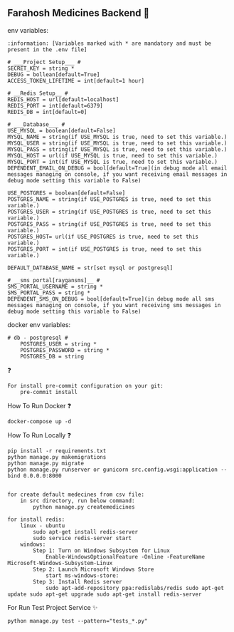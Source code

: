 ## Farahosh Medicines Backend :rocket:

env variables:

    :information: [Variables marked with * are mandatory and must be present in the .env file]

    # ___Project Setup___ #
    SECRET_KEY = string *
    DEBUG = bollean[default=True]
    ACCESS_TOKEN_LIFETIME = int[default=1 hour]

    # __Redis Setup__ #
    REDIS_HOST = url[default=localhost]
    REDIS_PORT = int[default=6379]
    REDIS_DB = int[default=0]

    # ___Database___ #
    USE_MYSQL = boolean[default=False]
    MYSQL_NAME = string(if USE_MYSQL is true, need to set this variable.)
    MYSQL_USER = string(if USE_MYSQL is true, need to set this variable.)
    MYSQL_PASS = string(if USE_MYSQL is true, need to set this variable.)
    MYSQL_HOST = url(if USE_MYSQL is true, need to set this variable.)
    MYSQL_PORT = int(if USE_MYSQL is true, need to set this variable.)
    DEPENDENT_EMAIL_ON_DEBUG = bool[default=True](in debug mode all email messages managing on console, if you want receiving email messages in debug mode setting this variable to False)

    USE_POSTGRES = boolean[default=False]
    POSTGRES_NAME = string(if USE_POSTGRES is true, need to set this variable.)
    POSTGRES_USER = string(if USE_POSTGRES is true, need to set this variable.)
    POSTGRES_PASS = string(if USE_POSTGRES is true, need to set this variable.)
    POSTGRES_HOST= url(if USE_POSTGRES is true, need to set this variable.)
    POSTGRES_PORT = int(if USE_POSTGRES is true, need to set this variable.)

    DEFAULT_DATABASE_NAME = str[set mysql or postgresql]

    # __sms portal[raygansms]__ #
    SMS_PORTAL_USERNAME = string *
    SMS_PORTAL_PASS = string *
    DEPENDENT_SMS_ON_DEBUG = bool[default=True](in debug mode all sms messages managing on console, if you want receiving sms messages in debug mode setting this variable to False)


docker env variables:

    # db - postgresql #
        POSTGRES_USER = string *
        POSTGRES_PASSWORD = string *
        POSTGRES_DB = string

:question:

    For install pre-commit configuration on your git:
        pre-commit install


How To Run Docker :question:

    docker-compose up -d

How To Run Locally :question:

    pip install -r requirements.txt
    python manage.py makemigrations
    python manage.py migrate
    python manage.py runserver or gunicorn src.config.wsgi:application --bind 0.0.0.0:8000


    for create default medecines from csv file:
        in src directory, run below command:
            python manage.py createmedicines

    for install redis:
        linux - ubuntu
            sudo apt-get install redis-server
            sudo service redis-server start
        windows:
            Step 1: Turn on Windows Subsystem for Linux
                Enable-WindowsOptionalFeature -Online -FeatureName Microsoft-Windows-Subsystem-Linux
            Step 2: Launch Microsoft Windows Store
                start ms-windows-store:
            Step 3: Install Redis server
                sudo apt-add-repository ppa:redislabs/redis sudo apt-get update sudo apt-get upgrade sudo apt-get install redis-server




For Run Test Project Service :sparkles:

    python manage.py test --pattern="tests_*.py"
